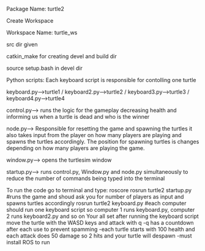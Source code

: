 Package Name: turtle2

Create Workspace

Workspace Name: turtle_ws

src dir given

catkin_make for creating devel and build dir

source setup.bash in devel dir

Python scripts: Each keyboard script is responsible for contolling one turtle

keyboard.py-->turtle1 / keyboard2.py-->turtle2 / keyboard3.py-->turtle3 / keyboard4.py-->turtle4    

control.py--> runs the logic for the gameplay decreasing health and informing us when a turtle is dead and who is the winner

node.py--> Responsible for resetting the game and spawning the turtles it also takes input from the player on how many players are playing and spawns the turtles accordingly. The position for spawning turtles is changes depending on how many players are playing the game. 

window.py--> opens the turtlesim window 

startup.py--> runs control.py, Window.py and node.py simultaneously to reduce the number of commands being typed into the terminal

To run the code go to terminal and type:
      roscore
      rosrun turtle2 startup.py   #runs the game and shoud ask you for number of players as input and spawns turtles accordingly
      rosrun turtle2 keyboard.py  #each computer should run one keyboard script so computer 1 runs keyboard.py, computer 2 runs keyboard2.py and so on
Your all set after running the keyboard script move the turtle with the WASD keys and attack with q
-q has a countdown after each use to prevent spamming
-each turtle starts with 100 health and each attack does 50 damage so 2 hits and your turtle will despawn
-must install ROS to run
